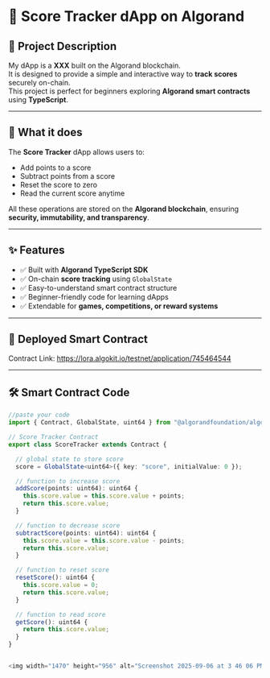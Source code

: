 # 🎯 Score Tracker dApp on Algorand

## 📌 Project Description
My dApp is a **XXX** built on the Algorand blockchain.  
It is designed to provide a simple and interactive way to **track scores** securely on-chain.  
This project is perfect for beginners exploring **Algorand smart contracts** using **TypeScript**.

---

## 🚀 What it does
The **Score Tracker** dApp allows users to:
- Add points to a score  
- Subtract points from a score  
- Reset the score to zero  
- Read the current score anytime  

All these operations are stored on the **Algorand blockchain**, ensuring **security, immutability, and transparency**.

---

## ✨ Features
- ✅ Built with **Algorand TypeScript SDK**  
- ✅ On-chain **score tracking** using `GlobalState`  
- ✅ Easy-to-understand smart contract structure  
- ✅ Beginner-friendly code for learning dApps  
- ✅ Extendable for **games, competitions, or reward systems**  

---

## 🔗 Deployed Smart Contract
Contract Link: https://lora.algokit.io/testnet/application/745464544

---

## 🛠️ Smart Contract Code
```ts
//paste your code
import { Contract, GlobalState, uint64 } from "@algorandfoundation/algorand-typescript";

// Score Tracker Contract
export class ScoreTracker extends Contract {

  // global state to store score
  score = GlobalState<uint64>({ key: "score", initialValue: 0 });

  // function to increase score
  addScore(points: uint64): uint64 {
    this.score.value = this.score.value + points;
    return this.score.value;
  }

  // function to decrease score
  subtractScore(points: uint64): uint64 {
    this.score.value = this.score.value - points;
    return this.score.value;
  }

  // function to reset score
  resetScore(): uint64 {
    this.score.value = 0;
    return this.score.value;
  }

  // function to read score
  getScore(): uint64 {
    return this.score.value;
  }
} 


<img width="1470" height="956" alt="Screenshot 2025-09-06 at 3 46 06 PM" src="https://github.com/user-attachments/assets/6c0b93eb-0089-4a0b-b287-bdfb6cc2a16d" />
